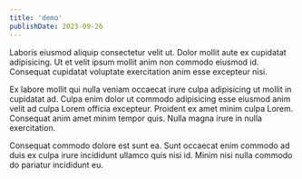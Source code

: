 ```yaml
---
title: 'demo'
publishDate: 2023-09-26
---
```


Laboris eiusmod aliquip consectetur velit ut. Dolor mollit aute ex cupidatat adipisicing. Ut et velit ipsum mollit anim non commodo eiusmod id. Consequat cupidatat voluptate exercitation anim esse excepteur nisi.

Ex labore mollit qui nulla veniam occaecat irure culpa adipisicing ut mollit in cupidatat ad. Culpa enim dolor ut commodo adipisicing esse eiusmod anim velit ad culpa Lorem officia excepteur. Proident ex amet minim culpa Lorem. Consequat anim amet minim tempor quis. Nulla magna irure in nulla exercitation.

Consequat commodo dolore est sunt ea. Sunt occaecat enim commodo ad duis ex culpa irure incididunt ullamco quis nisi id. Minim nisi nulla commodo do pariatur incididunt eu.
